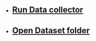 - ## [Run Data collector](<file:///C:/Files/Scripts/ispulog.bat>)

- ## [Open Dataset folder](<file:///C:/Files/Scripts/OpenDataFolder.bat>)


